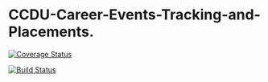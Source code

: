 # CCDU-Career-Events-Tracking-and-Placements.

[![Coverage Status](https://coveralls.io/repos/github/EmptyFiles3/CCDU-Career-Events-Tracking-and-Placements./badge.svg?branch=master)](https://coveralls.io/github/EmptyFiles3/CCDU-Career-Events-Tracking-and-Placements.?branch=master)



[![Build Status](https://travis-ci.com/EmptyFiles3/CCDU-Career-Events-Tracking-and-Placements..svg?branch=master
)](https://travis-ci.com/EmptyFiles3/CCDU-Career-Events-Tracking-and-Placements..svg?branch=master
)
